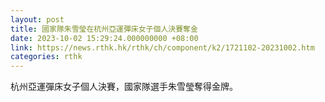 ```yaml
---
layout: post
title: 國家隊朱雪瑩在杭州亞運彈床女子個人決賽奪金
date: 2023-10-02 15:29:24.000000000 +08:00
link: https://news.rthk.hk/rthk/ch/component/k2/1721102-20231002.htm
categories: rthk
---
```


杭州亞運彈床女子個人決賽，國家隊選手朱雪瑩奪得金牌。
